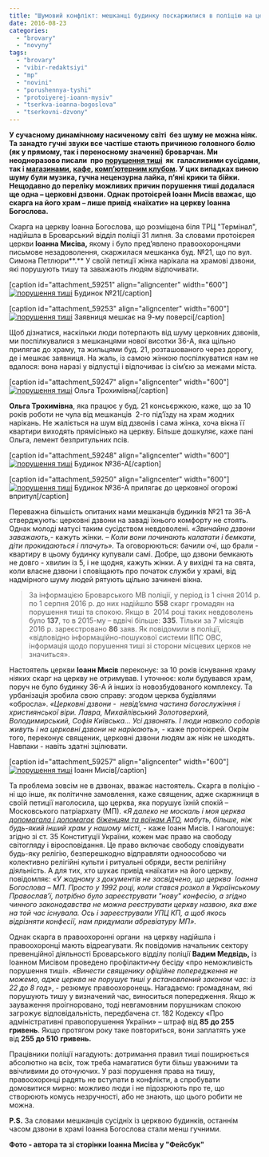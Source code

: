 ```yaml
---
title: "Шумовий конфлікт: мешканці будинку поскаржилися в поліцію на церковні дзвони"
date: 2016-08-23
categories: 
  - "brovary"
  - "novyny"
tags: 
  - "brovary"
  - "vibir-redaktsiyi"
  - "mp"
  - "novini"
  - "porushennya-tyshi"
  - "protoiyerej-ioann-mysiv"
  - "tserkva-ioanna-bogoslova"
  - "tserkovni-dzvony"
---
```


**У сучасному динамічному насиченому світі  без шуму не можна ніяк. Та занадто гучні звуки все частіше стають причиною головного болю (як у прямому, так і переносному значенні) броварчан. Ми неодноразово писали  про [порушення тиші](https://mpz.brovary.org/krik-dushi-meshkantsiv-budinkiv-kotri-poterpayut-vid-susidstva-z-myuzik-holom/)  як  галасливими сусідами, так і [магазинами](https://mpz.brovary.org/yak-zabezpechiti-svoye-zakonne-pravo-na-tishu-ta-priborkati-shumnih-susidiv/), [кафе](https://mpz.brovary.org/zamist-znesennya-nezakonnogo-kafe-u-parku-peremoga-vlada-vimiryuye-u-nomu-riven-shumu/), [комп’ютерним клубом](https://mpz.brovary.org/vidviduvachi-komp-yuternogo-klubu-na-vul-sholom-alejhema-katuyut-meshkantsiv-budynku-shumom/). У цих випадках виною шуму були музика, гучна нецензурна лайка, п’яні крики та бійки. Нещодавно до переліку можливих причин порушення тиші додалася ще одна – церковні дзвони. Однак протоієрей Іоанн Мисів вважає, що скарга на його храм – лише привід «наїхати» на церкву Іоанна Богослова.**

Скарга на церкву Іоанна Богослова, що розміщена біля ТРЦ "Термінал", надійшла в Броварський відділ поліції 31 липня. За словами протоієрея церкви **Іоанна Мисіва,** якому і було пред’явлено правоохоронцями письмове незадоволення, скаржилася мешканка буд. №21, що по вул. Симона Петлюри**.** У своїй петиції жінка нарікала на храмові дзвони, які порушують тишу та заважають людям відпочивати.

\[caption id="attachment\_59251" align="aligncenter" width="600"\][![порушення тиші](https://mpz.brovary.org/wp-content/uploads/2016/08/6-2.jpg)](https://mpz.brovary.org/wp-content/uploads/2016/08/6-2.jpg) Будинок №21\[/caption\]

\[caption id="attachment\_59253" align="aligncenter" width="600"\][![порушення тиші](https://mpz.brovary.org/wp-content/uploads/2016/08/8-2.jpg)](https://mpz.brovary.org/wp-content/uploads/2016/08/8-2.jpg) Заявниця мешкає на 9-му поверсі\[/caption\]

Щоб дізнатися, наскільки люди потерпають від шуму церковних дзвонів, ми поспілкувалися з мешканцями нової висотки 36-А, яка щільно прилягає до храму, та жильцями буд. 21, розташованого через дорогу, де і мешкає заявниця. На жаль, із самою жінкою поспілкуватися нам не вдалося: вона наразі у відпустці і відпочиває із сім’єю за межами міста.

\[caption id="attachment\_59247" align="aligncenter" width="600"\][![порушення тиші](https://mpz.brovary.org/wp-content/uploads/2016/08/1-3.jpg)](https://mpz.brovary.org/wp-content/uploads/2016/08/1-3.jpg) Ольга Трохимівна\[/caption\]

**Ольга Трохимівна**, яка працює у буд. 21 консьєржкою, каже, що за 10 років роботи не чула від мешканців  2-го під’їзду на храм жодних нарікань. Не жаліється на шум від дзвонів і сама жінка, хоча вікна її квартири виходять прямісінько на церкву. Більше дошкуляє, каже пані Ольга, лемент безпритульних псів.

\[caption id="attachment\_59248" align="aligncenter" width="600"\][![порушення тиші](https://mpz.brovary.org/wp-content/uploads/2016/08/2-2.jpg)](https://mpz.brovary.org/wp-content/uploads/2016/08/2-2.jpg) Будинок №36-А\[/caption\]

\[caption id="attachment\_59250" align="aligncenter" width="600"\][![порушення тиші](https://mpz.brovary.org/wp-content/uploads/2016/08/5-2.jpg)](https://mpz.brovary.org/wp-content/uploads/2016/08/5-2.jpg) Будинок №36-А прилягає до церковної огорожі впритул\[/caption\]

Переважна більшість опитаних нами мешканців будинків №21 та 36-А стверджують: церковні дзвони на заваді їхнього комфорту не стоять. Однак молоді матусі таким сусідством невдоволені. _«Звичайно дзвони заважають,-_ кажуть жінки. _– Коли вони починають калатати і бемкати, діти прокидаються і плачуть»._ Та оговорюються: бачили очі, що брали - квартиру в цьому будинку купували самі. Добре, що дзвони бемкають не довго - хвилин із 5, і не щодня, кажуть жінки. А у вихідні та на свята, коли власне дзвони і сповіщають про початок служби у храмі, від надмірного шуму людей рятують щільно зачинені вікна.

> За інформацією Броварського МВ поліції, у період із 1 січня 2014 р. по 1 серпня 2016 р. до них надійшло **558** скарг громадян на порушення тиші та спокою. Якщо в  2014 році таких невдоволень було **137**, то в 2015-му – вдвічі більше: **335**. Тільки за 7 місяців 2016 р. зареєстровано **86** заяв. Як повідомили в поліції, «відповідно інформаційно-пошукової системи ІІПС ОВС, інформація щодо порушення тиші зі сторони місцевих церков не значиться».

Настоятель церкви **Іоанн Мисів** переконує: за 10 років існування храму ніяких скарг на церкву не отримував. І уточнює: коли будувався храм, поруч не було будинку 36-А й інших із новозбудованого комплексу. Та урбанізація зробила свою справу: згодом церква будівлями «обросла». _«Церковні дзвони -  невід’ємна частина богослужіння і_ _християнської віри. Лавра, Михайлівський Золотоверхий, Володимирський, Софія Київська… Усі дзвонять. І люди навколо соборів живуть і на церковні дзвони не нарікають»,_ - каже протоієрей. Окрім того, переконує священик, церковні дзвони людям аж ніяк не шкодять. Навпаки - навіть здатні зцілювати.

\[caption id="attachment\_59257" align="aligncenter" width="600"\][![порушення тиші](https://mpz.brovary.org/wp-content/uploads/2016/08/12-2.jpg)](https://mpz.brovary.org/wp-content/uploads/2016/08/12-2.jpg) Іоанн Мисів\[/caption\]

Та проблема зовсім не в дзвонах, вважає настоятель. Скарга в поліцію - ні що інше, як політичне замовлення, каже священик, адже скаржниця в своїй петиції наголосила, що церква, яка порушує їхній спокій – Московського патріархату (МП). _«Я далеко не москаль і моя церква [допомагала і допомагає](http://ioann-bogoslov.kiev.ua)_ _[біженцям та воїнам АТО](http://vk.com/koordcentr.brovary), мабуть, більше, ніж будь-який інший храм у нашому місті,_ \- каже Іоанн Мисів. І наголошує: згідно зі ст. 35 Конституції України, кожен має право на свободу світогляду і віросповідання. Це право включає свободу сповідувати будь-яку релігію, безперешкодно відправляти одноособово чи колективно релігійні культи і ритуальні обряди, вести релігійну діяльність. А для тих, хто шукає привід «наїхати» на його церкву, повідомляє: «_У жодному з документів не засвідчено, що церква  Іоанна Богослова – МП. Просто у 1992 році, коли стався розкол в Українському Православ’ї, потрібно було зареєструвати "нову" конфесію, а згідно чинного законодавства не можна реєструвати церкву назвою, яка вже на той час існувала. Ось і зареєстрували УПЦ КП, а щоб якось відрізняти конфесії, нам придумали абревіатуру МП»._

Однак скарга в правоохоронні органи  на церкву надійшла і правоохоронці мають відреагувати. Як повідомив начальник сектору превенційної діяльності Броварського відділу поліції **Вадим Медвідь,** із Іоанном Мисівом проведено профілактичну бесіду «про неможливість порушення тиші». _«Винести священику офіційне попередження не можемо, адже церква не порушує тиші у встановлений законом час: із 22 до 8 год»_, - резюмує правоохоронець. Нагадаємо: громадянам, які порушують тишу у визначений час, виноситься попередження. Якщо ж зауваження проігноровано, тоді невгамовним порушникам спокою загрожує відповідальність, передбачена ст. 182 Кодексу «Про адміністративні правопорушення України» – штраф від **85** **до 255** **гривень**. Якщо протягом року таке повториться, вони заплатять уже від **255 до 510** **гривень.**

Працівники поліції нагадують: дотримання правил тиші поширюється абсолютно на всіх, тож треба намагатися бути більш уважними та ввічливими до оточуючих. У разі порушення права на тишу, правоохоронці радять не вступати в конфлікти, а спробувати домовитися мирно: можливо люди і не підозрюють про те, що створюють комусь незручності, або не знають, що цього робити не можна.

**P.S.** За словами мешканців сусідніх із церквою будинків, останнім часом дзвони в храмі Іоанна Богослова стали менш гучними.

**Фото - автора та зі сторінки Іоанна Мисіва у "Фейсбук"**
